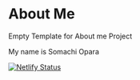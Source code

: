 # About Me
Empty Template for About me Project

My name is Somachi Opara

[![Netlify Status](https://api.netlify.com/api/v1/badges/779a761c-eacc-47cf-bb0c-93ea6ed1c8be/deploy-status)](https://app.netlify.com/sites/about-me-somachiop/deploys)

